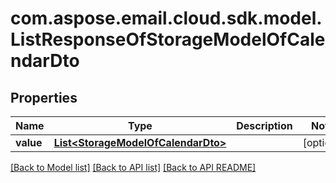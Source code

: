 
# com.aspose.email.cloud.sdk.model.ListResponseOfStorageModelOfCalendarDto

## Properties
Name | Type | Description | Notes
------------ | ------------- | ------------- | -------------
**value** | [**List&lt;StorageModelOfCalendarDto&gt;**](StorageModelOfCalendarDto.md) |  |  [optional]


    
    


[[Back to Model list]](README.md#documentation-for-models) [[Back to API list]](README.md#documentation-for-api-endpoints) [[Back to API README]](README.md)

